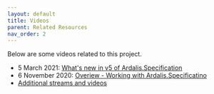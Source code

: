 ```yaml
---
layout: default
title: Videos
parent: Related Resources
nav_order: 2
---
```


Below are some videos related to this project.

- 5 March 2021: [What's new in v5 of Ardalis.Specification](https://www.youtube.com/watch?v=gT72mWdD4Qo&ab_channel=Ardalis)
- 6 November 2020: [Overiew - Working with Ardalis.Specificatino](https://www.youtube.com/watch?v=BgWWbBUWyig&t=1545s&ab_channel=Ardalis)
- [Additional streams and videos](https://www.youtube.com/c/Ardalis/search?query=specification)
